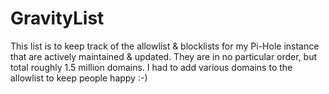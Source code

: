 # GravityList
This list is to keep track of the allowlist & blocklists for my Pi-Hole instance that are actively maintained & updated. They are in no particular order, but total roughly 1.5 million domains. I had to add various domains to the allowlist to keep people happy :-)
